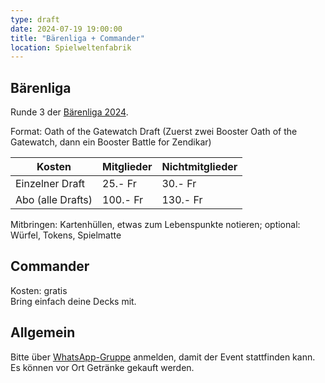 ```yaml
---
type: draft
date: 2024-07-19 19:00:00
title: "Bärenliga + Commander"
location: Spielweltenfabrik
---
```

## Bärenliga
Runde 3 der [Bärenliga 2024](/liga/uebersicht).

Format: Oath of the Gatewatch Draft (Zuerst zwei Booster Oath of the Gatewatch, dann ein Booster Battle for Zendikar)

| Kosten               | Mitglieder | Nichtmitglieder |
|----------------------|------------|-----------------|
| Einzelner Draft      | 25.- Fr    | 30.- Fr         |
| Abo (alle Drafts)    | 100.- Fr   | 130.- Fr        |

Mitbringen: Kartenhüllen, etwas zum Lebenspunkte notieren; optional: Würfel, Tokens, Spielmatte

## Commander
Kosten: gratis \
Bring einfach deine Decks mit.

## Allgemein
Bitte über [WhatsApp-Gruppe](https://chat.whatsapp.com/HQ7IINFrZB63esDNRqsIUw) anmelden, damit der Event stattfinden kann. \
Es können vor Ort Getränke gekauft werden.
